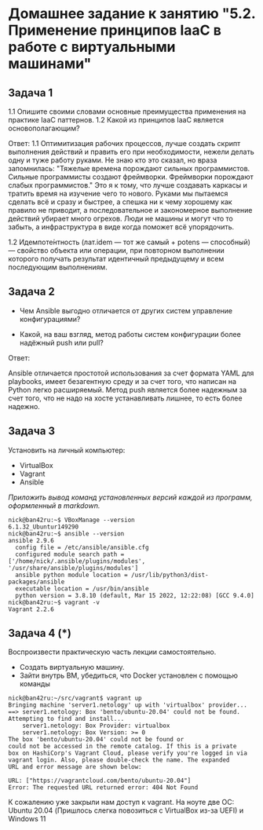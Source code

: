 
# Домашнее задание к занятию "5.2. Применение принципов IaaC в работе с виртуальными машинами"

## Задача 1

1.1 Опишите своими словами основные преимущества применения на практике IaaC паттернов.
1.2 Какой из принципов IaaC является основополагающим?

Ответ:
1.1 Оптимитизация рабочих процессов, лучше создать скрипт выполнения действий и править его при необходимости, нежели делать одну и туже работу руками.
Не знаю кто это сказал, но враза запомнилась: "Тяжелые времена порождают сильных программистов. Сильные программисты создают фреймворки. Фреймворки порождают слабых программистов." Это я к тому, что лучше создавать каркасы и тратить время на изучение чего то нового. Руками мы пытаемся сделать всё и сразу и быстрее, а спешка ни к чему хорошему как правило не приводит, а последовательное и закономерное выполнение действий убирает много огрехов. Люди не машины и могут что то забыть, а инфраструктура в виде когда поможет всё упорядочить.

1.2 Идемпоте́нтность (лат.idem — тот же самый + potens — способный) — свойство объекта или операции, при повторном выполнении которого получать результат идентичный предыдущему и всем последующим выполнениям.


## Задача 2

- Чем Ansible выгодно отличается от других систем управление конфигурациями?

- Какой, на ваш взгляд, метод работы систем конфигурации более надёжный push или pull?

Ответ:

Ansible отличается простотой использования за счет формата YAML для playbooks, имеет безагентную среду и за счет того, что написан на Python легко расширяемый. Метод push является более надежным за счет того, что не надо на хосте устанавливать лишнее, то есть более надежно.


## Задача 3

Установить на личный компьютер:

- VirtualBox
- Vagrant
- Ansible

*Приложить вывод команд установленных версий каждой из программ, оформленный в markdown.*

```
nick@ban42ru:~$ VBoxManage --version
6.1.32_Ubuntur149290
nick@ban42ru:~$ ansible --version
ansible 2.9.6
  config file = /etc/ansible/ansible.cfg
  configured module search path = ['/home/nick/.ansible/plugins/modules', '/usr/share/ansible/plugins/modules']
  ansible python module location = /usr/lib/python3/dist-packages/ansible
  executable location = /usr/bin/ansible
  python version = 3.8.10 (default, Mar 15 2022, 12:22:08) [GCC 9.4.0]
nick@ban42ru:~$ vagrant -v
Vagrant 2.2.6
```

## Задача 4 (*)

Воспроизвести практическую часть лекции самостоятельно.

- Создать виртуальную машину.
- Зайти внутрь ВМ, убедиться, что Docker установлен с помощью команды
```
nick@ban42ru:~/src/vagrant$ vagrant up
Bringing machine 'server1.netology' up with 'virtualbox' provider...
==> server1.netology: Box 'bento/ubuntu-20.04' could not be found. Attempting to find and install...
    server1.netology: Box Provider: virtualbox
    server1.netology: Box Version: >= 0
The box 'bento/ubuntu-20.04' could not be found or
could not be accessed in the remote catalog. If this is a private
box on HashiCorp's Vagrant Cloud, please verify you're logged in via
vagrant login. Also, please double-check the name. The expanded
URL and error message are shown below:

URL: ["https://vagrantcloud.com/bento/ubuntu-20.04"]
Error: The requested URL returned error: 404 Not Found
```
К сожалению уже закрыли нам доступ к vagrant.
На ноуте две ОС: Ubuntu 20.04 (Пришлось слегка повозиться с VirtualBox из-за UEFI) и Windows 11

